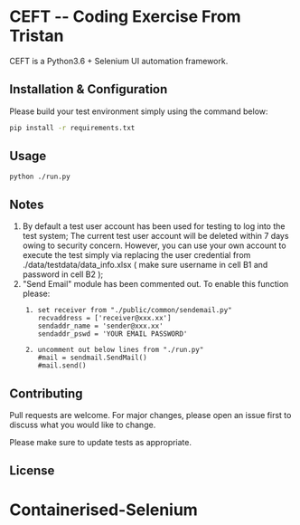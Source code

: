 # CEFT -- Coding Exercise From Tristan

CEFT is a Python3.6 + Selenium UI automation framework.

## Installation & Configuration

Please build your test environment simply using the command below:

```bash
pip install -r requirements.txt
```

## Usage

```
python ./run.py
```

## Notes
1. By default a test user account has been used for testing to log into the test system;   The current test user account will be deleted within 7 days owing to security concern.    However, you can use your own account to execute the test simply via replacing the user credential from ./data/testdata/data_info.xlsx  ( make sure username in cell B1 and password in cell B2 ); 
2. "Send Email" module has been commented out. To enable this function please: 
```
    1. set receiver from "./public/common/sendemail.py"
       recvaddress = ['receiver@xxx.xx']
       sendaddr_name = 'sender@xxx.xx'
       sendaddr_pswd = 'YOUR EMAIL PASSWORD'
```
```
    2. uncomment out below lines from "./run.py"
       #mail = sendmail.SendMail()
       #mail.send()
```
## Contributing
Pull requests are welcome. For major changes, please open an issue first to discuss what you would like to change.

Please make sure to update tests as appropriate.

## License

# Containerised-Selenium
